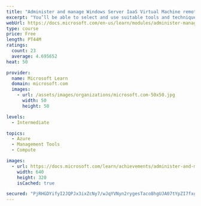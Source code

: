 ```yaml
---
title: "Administer and manage Windows Server IaaS Virtual Machine remotely"
excerpt: "You’ll be able to select and use suitable tools and techniques to remotely manage Windows IaaS VMs, and restrict administrative connections to those VMs."
webUrl: https://docs.microsoft.com/en-us/learn/modules/administer-manage-windows-server-iaas-virtual-machine-remotely/
type: course
price: Free
length: PT44M
ratings:
  count: 23
  average: 4.695652
heat: 50

provider:
  name: Microsoft Learn
  domain: microsoft.com
  images:
    - url: /assets/images/organizations/microsoft.com-50x50.jpg
      width: 50
      height: 50

levels:
  - Intermediate

topics:
  - Azure
  - Management Tools
  - Compute

images:
  - url: https://docs.microsoft.com/learn/achievements/administer-and-manage-windows-server-iaas-vm-remotely-social.png
    width: 640
    height: 320
    isCached: true

secured: "PjRHGDYifyI2JQPJx3ixZcNy7/wJqYVNyn2rygesTaco8hgUJA07tYpZI7fxgL2Wo1bL4C6v2Itu91pRMbYy+pIkDwEIRxsVWzj0aNvG4wsQmx7AOuKdqOmo1qNqnfLogUbXNUqtLpaCWBWQ5dXJP0O/R35WN1qf4GUuKLGY6tsn59QFoLam3pEewUGA9UO8kdixbTRt4U29tKg//Yy+Z9eWuAdNSZhiNWqq9YrP990zapovKMxoxHgePHn+5pXdZfE6SWpGhp7ArrbF70FVKffejBSnB4YMx9+cDCb1nHF+g55jJVIGL27lXrokYVr+wdWA1aAUS+hD6Pj6kMgvP6BqvrbUQvqQDXl6Ta1trq0V74uesV7GkFKQRn8lEtH3xuQKg7g5pDXGeJRkk/BXSEHGdzQe5lcFl4sIaUH5je4=;ay9lcNayJzPsiJzteQ0hjA=="
---
```


